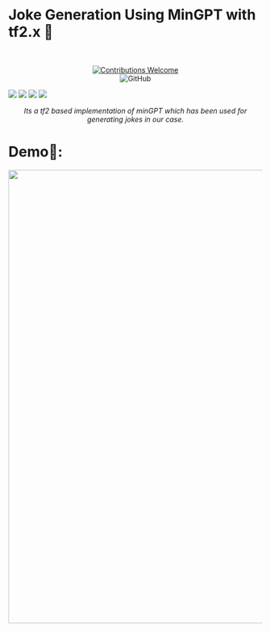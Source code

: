 
<p align="center">
<h1>Joke Generation Using MinGPT with tf2.x 🌟</h1>
<br/>
<p align="center">
<a href=""><img alt="Contributions Welcome" src="https://img.shields.io/badge/contributions-welcome-brightgreen?style=for-the-badge&labelColor=black&logo=github"></a>
<br/><img alt="GitHub" src="https://img.shields.io/github/license/soumya997/Joke-Generation-Using-MinGPT-with-tensorflow-2.0?style=for-the-badge">
</p>
<p align="center">

 <img src="https://forthebadge.com/images/badges/built-with-love.svg"> <img src="https://forthebadge.com/images/badges/made-with-python.svg"> <img src="https://forthebadge.com/images/badges/open-source.svg"> <img src="https://forthebadge.com/images/badges/made-with-reason.svg">

</p>
<p align="center">
<i>Its a tf2 based implementation of minGPT which has been used for generating jokes in our case.</i>

</p>

</p>


# Demo📱:
<pre>
<img src="https://i.ibb.co/JdRPcZC/Whats-App-Image-2020-10-23-at-3-44-47-AM-7.jpg" width= "900">  <img src="https://i.ibb.co/7Sm25MP/Whats-App-Image-2020-10-23-at-3-44-47-AM-3.jpg" width="900">  <img src="https://i.ibb.co/NFgtDxT/Whats-App-Image-2020-10-23-at-3-44-47-AM-1.jpg" width="900">  <img src="https://i.ibb.co/mhcR6SD/Whats-App-Image-2020-10-23-at-3-44-47-AM-9.jpg" width="900">

</pre>
